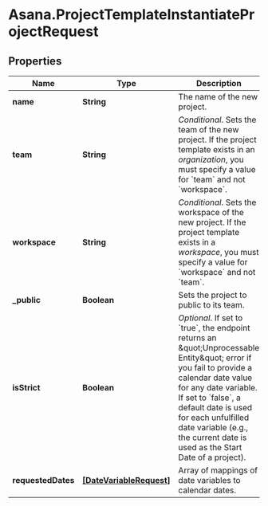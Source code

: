 # Asana.ProjectTemplateInstantiateProjectRequest

## Properties

Name | Type | Description | Notes
------------ | ------------- | ------------- | -------------
**name** | **String** | The name of the new project. | 
**team** | **String** | *Conditional*. Sets the team of the new project. If the project template exists in an _organization_, you must specify a value for &#x60;team&#x60; and not &#x60;workspace&#x60;. | [optional] 
**workspace** | **String** | *Conditional*. Sets the workspace of the new project. If the project template exists in a _workspace_, you must specify a value for &#x60;workspace&#x60; and not &#x60;team&#x60;. | [optional] 
**_public** | **Boolean** | Sets the project to public to its team. | 
**isStrict** | **Boolean** | *Optional*. If set to &#x60;true&#x60;, the endpoint returns an \&quot;Unprocessable Entity\&quot; error if you fail to provide a calendar date value for any date variable. If set to &#x60;false&#x60;, a default date is used for each unfulfilled date variable (e.g., the current date is used as the Start Date of a project). | [optional] 
**requestedDates** | [**[DateVariableRequest]**](DateVariableRequest.md) | Array of mappings of date variables to calendar dates. | [optional] 


